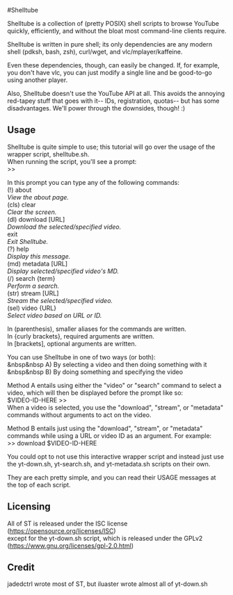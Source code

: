 #Shelltube

Shelltube is a collection of (pretty POSIX) shell scripts to
browse YouTube quickly, efficiently, and without the bloat
most command-line clients require.

Shelltube is written in pure shell; its only dependencies
are any modern shell (pdksh, bash, zsh), curl/wget, and
vlc/mplayer/kaffeine.

Even these dependencies, though, can easily be changed. If,
for example, you don't have vlc, you can just modify a 
single line and be good-to-go using another player.

Also, Shelltube doesn't use the YouTube API at all. This
avoids the annoying red-tapey stuff that goes with it-- IDs,
registration, quotas-- but has some disadvantages. We'll
power through the downsides, though! :)


Usage
-------
Shelltube is quite simple to use; this tutorial will go over
the usage of the wrapper script, shelltube.sh.  
When running the script, you'll see a prompt:  
 \>\>

In this prompt you can type any of the following commands:  
(!)   about  
*View the about page.*  
(cls) clear  
*Clear the screen.*  
(dl)  download [URL]   
*Download the selected/specified video.*  
exit                   
*Exit Shelltube.*  
(?)   help             
*Display this message.*  
(md)  metadata [URL]   
*Display selected/specified video's MD.*  
(/)   search {term}    
*Perform a search.*  
(str) stream [URL]     
*Stream the selected/specified video.*  
(sel) video {URL}      
*Select video based on URL or ID.*  

In (parenthesis), smaller aliases for the commands are written.  
In {curly brackets}, required arguments are written.  
In [brackets], optional arguments are written.  

You can use Shelltube in one of two ways (or both):  
&nbsp&nbsp  A) By selecting a video and then doing something with it  
&nbsp&nbsp  B) By doing something and specifying the video  

Method A entails using either the "video" or "search" command 
to select a video, which will then be displayed before the prompt
like so:   
$VIDEO-ID-HERE \>\>  
When a video is selected, you use the "download", "stream", or
"metadata" commands without arguments to act on the video.

Method B entails just using the "download", "stream", or
"metadata" commands while using a URL or video ID as an argument.
For example:  
 \>\> download $VIDEO-ID-HERE


You could opt to not use this interactive wrapper script and instead
just use the yt-down.sh, yt-search.sh, and yt-metadata.sh scripts
on their own.

They are each pretty simple, and you can read their USAGE messages
at the top of each script.


Licensing
-----------
All of ST is released under the ISC license  
(https://opensource.org/licenses/ISC)  
except for the yt-down.sh script, which is released under the GPLv2  
(https://www.gnu.org/licenses/gpl-2.0.html)  

Credit
--------
jadedctrl wrote most of ST, but iluaster wrote almost all of
yt-down.sh
